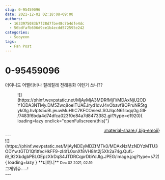 ```yaml
---
slug: 0-95459096
date: 2021-12-02 02:18:08+09:00
authors:
  - 1633975083b7f28d7fbe48c7b4dfe4dc
  - 56bdfafb606d9ce1b4ecdd572595e242
categories:
  - Seoyeon
tags:
  - Fan Post
---
```


# 0-95459096

<div class="post-container" markdown="1">
<div class="content-container md-sidebar__scrollwrap" markdown="1">

더여니도 어쩔티비나 절레절레 전래동화 이런거 쓰나??
<figure markdown="1">
![](https://phinf.wevpstatic.net/MjAyMjA3MDRfMjI1/MDAxNjU2ODY1ODA3NTMy.DM5Zwq8oeITUAEJryd1dvJ4vObavf8OPruNR5tgyk0Ig.hvIpts5uBLjeuwMuHhC7KFCOeiesLS0JlqoN61ibqq0g.GIF/7483f6bda4d74dfca023f0e84a7d8473382.gif?type=e1920){ loading=lazy onclick="openFullscreen(this)"}
</figure>


</div>
</div>

<div style="text-align: right;" markdown="1">
<a href="https://weverse.io/fromis9/fanpost/0-95459096" style="text-align: right;">:material-share:{.big-emoji}</a>
</div>
---

<div class="comments-container md-sidebar__scrollwrap" markdown="1">
<div class="comment" markdown="1">
<div class='id-container' markdown="1">
![](https://phinf.wevpstatic.net/MjAyNDEyMDZfMTk0/MDAxNzMzNDYzMTU3ODYw.tGTD1QfitfecHkFF9-zI4fL0xnXf8VH8ht2j5Xh2a74g.QufL-i9_92XbdgbPBLGEpzXIrDqS4JTDRCqprDbYdJIg.JPEG/image.jpg?type=s72){ loading=lazy }
**<span class="artist">더여니</span>** <small>Dec 02 2021, 02:19</small><br>
</div>
<div class='comment-body' markdown="1">
그게뭐쥬.....!
</div>
</div>
</div>
---
